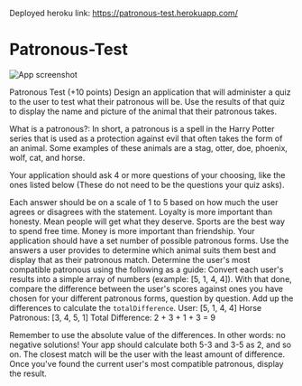 Deployed heroku link: https://patronous-test.herokuapp.com/

# Patronous-Test

![App screenshot](https://house-cup.netlify.com/codechallenges/patronoustest/images/patronoustest.png)


Patronous Test (+10 points)
Design an application that will administer a quiz to the user to test what their patronous will be. Use the results of that quiz to display the name and picture of the animal that their patronous takes.


What is a patronous?: 
In short, a patronous is a spell in the Harry Potter series that is used as a protection against evil that often takes the form of an animal. Some examples of these animals are a stag, otter, doe, phoenix, wolf, cat, and horse. 

Your application should ask 4 or more questions of your choosing, like the ones listed below (These do not need to be the questions your quiz asks). 

Each answer should be on a scale of 1 to 5 based on how much the user agrees or disagrees with the statement. 
Loyalty is more important than honesty.
Mean people will get what they deserve.
Sports are the best way to spend free time.
Money is more important than friendship.
Your application should have a set number of possible patronous forms. Use the answers a user provides to determine which animal suits them best and display that as their patronous match. 
Determine the user's most compatible patronous using the following as a guide:
Convert each user's results into a simple array of numbers (example: [5, 1, 4, 4]).
With that done, compare the difference between the user's scores against ones you have chosen for your different patronous forms, question by question.
Add up the differences to calculate the `totalDifference`.
User: [5, 1, 4, 4]
Horse Patronous: [3, 4, 5, 1]
Total Difference: 2 + 3 + 1 + 3 = 9

Remember to use the absolute value of the differences. In other words: no negative solutions! Your app should calculate both 5-3 and 3-5 as 2, and so on.
The closest match will be the user with the least amount of difference.
Once you've found the current user's most compatible patronous, display the result.
